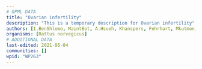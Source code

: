 ```yaml
---
# GPML DATA
title: "Ovarian infertility"
description: "This is a temporary description for Ovarian infertility"
authors: [I.BenShlomo, MaintBot, A.Hsueh, Khanspers, Fehrhart, Mkutmon, Eweitz]
organisms: [Rattus norvegicus]
# ADDITIONAL DATA
last-edited: 2021-06-04
communities: []
wpid: "WP263"
---
```

